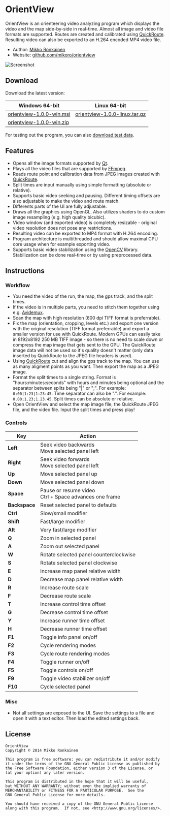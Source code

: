 # OrientView

OrientView is an orienteering video analyzing program which displays the video and the map side-by-side in real-time. Almost all image and video file formats are supported. Routes are created and calibrated using [QuickRoute](http://www.matstroeng.se/quickroute/en/). Resulting video can also be exported to an H.264 encoded MP4 video file.

* Author: [Mikko Ronkainen](http://mikkoronkainen.com)
* Website: [github.com/mikoro/orientview](https://github.com/mikoro/orientview)

![Screenshot](http://mikoro.github.io/images/orientview/readme-screenshot.jpg "Screenshot")

## Download

Download the latest version:

| Windows 64-bit                                                                                                     | Linux 64-bit                                                                                                                 |
|--------------------------------------------------------------------------------------------------------------------|------------------------------------------------------------------------------------------------------------------------------|
| [orientview-1.0.0-win.msi](https://github.com/mikoro/orientview/releases/download/v1.0.0/orientview-1.0.0-win.msi) | [orientview-1.0.0-linux.tar.gz](https://github.com/mikoro/orientview/releases/download/v1.0.0/orientview-1.0.0-linux.tar.gz) |
| [orientview-1.0.0-win.zip](https://github.com/mikoro/orientview/releases/download/v1.0.0/orientview-1.0.0-win.zip) |                                                                                                                              | 

For testing out the program, you can also [download test data](https://mega.co.nz/#F!nM1gHbZJ).

## Features

* Opens all the image formats supported by [Qt](http://qt-project.org/doc/qt/QImage.html#reading-and-writing-image-files).
* Plays all the video files that are supported by [FFmpeg](https://www.ffmpeg.org/general.html#Supported-File-Formats_002c-Codecs-or-Features).
* Reads route point and calibration data from JPEG images created with [QuickRoute](http://www.matstroeng.se/quickroute/en/).
* Split times are input manually using simple formatting (absolute or relative).
* Supports basic video seeking and pausing. Different timing offsets are also adjustable to make the video and route match.
* Differents parts of the UI are fully adjustable.
* Draws all the graphics using OpenGL. Also utilizes shaders to do custom image resampling (e.g. high quality bicubic).
* Video window (and exported video) is completely resizable - original video resolution does not pose any restrictions.
* Resulting video can be exported to MP4 format with H.264 encoding.
* Program architecture is multithreaded and should allow maximal CPU core usage when for example exporting video.
* Supports basic video stabilization using the [OpenCV](http://opencv.org/) library. Stabilization can be done real-time or by using preprocessed data.

## Instructions

### Workflow

* You need the video of the run, the map, the gps track, and the split times.
* If the video is in multiple parts, you need to stitch them together using e.g. [Avidemux](http://fixounet.free.fr/avidemux/).
* Scan the map with high resolution (600 dpi TIFF format is preferrable).
* Fix the map (orientation, cropping, levels etc.) and export one version with the original resolution (TIFF format preferrable) and export a smaller version for use with QuickRoute. Modern GPUs can easily take in 8192x8192 250 MB TIFF image - so there is no need to scale down or compress the map image that gets sent to the GPU. The QuickRoute image data will not be used so it's quality doesn't matter (only data inserted by QuickRoute to the JPEG file headers is used).
* Using [QuickRoute](http://www.matstroeng.se/quickroute/en/) cut and align the gps track to the map. You can use as many aligment points as you want. Then export the map as a JPEG image.
* Format the split times to a single string. Format is "hours:minutes:seconds" with hours and minutes being optional and the separator between splits being "|" or ";". For example: `0:00|1:23|1:23:45`. Time separator can also be ".". For example: `0.00;1.23;1.23.45`. Split times can be absolute or relative.
* Open OrientView and select the map image file, the QuickRoute JPEG file, and the video file. Input the split times and press play!

### Controls

| Key       | Action                                                         |
|-----------|----------------------------------------------------------------|
| **Left**      | Seek video backwards <br> Move selected panel left         |
| **Right**     | Seek video forwards <br> Move selected panel left          |
| **Up**        | Move selected panel up                                     |
| **Down**      | Move selected panel down                                   |
| **Space**     | Pause or resume video <br> Ctrl + Space advances one frame |
| **Backspace** | Reset selected panel to defaults                           |
| **Ctrl**      | Slow/small modifier                                        |
| **Shift**     | Fast/large modifier                                        |
| **Alt**       | Very fast/large modifier                                   |
| **Q**         | Zoom in selected panel                                     |
| **A**         | Zoom out selected panel                                    |
| **W**         | Rotate selected panel counterclockwise                     |
| **S**         | Rotate selected panel clockwise                            |
| **E**         | Increase map panel relative width                          |
| **D**         | Decrease map panel relative width                          |
| **R**         | Increase route scale                                       |
| **F**         | Decrease route scale                                       |
| **T**         | Increase control time offset                               |
| **G**         | Decrease control time offset                               |
| **Y**         | Increase runner time offset                                |
| **H**         | Decrease runner time offset                                |
| **F1**        | Toggle info panel on/off                                   |
| **F2**        | Cycle rendering modes                                      |
| **F3**        | Cycle route rendering modes                                |
| **F4**        | Toggle runner on/off                                       |
| **F5**        | Toggle controls on/off                                     |
| **F9**        | Toggle video stabilizer on/off                             |
| **F10**       | Cycle selected panel                                       |


### Misc

* Not all settings are exposed to the UI. Save the settings to a file and open it with a text editor. Then load the edited settings back.

## License

    OrientView
    Copyright © 2014 Mikko Ronkainen
    
    This program is free software: you can redistribute it and/or modify
    it under the terms of the GNU General Public License as published by
    the Free Software Foundation, either version 3 of the License, or
    (at your option) any later version.
    
    This program is distributed in the hope that it will be useful,
    but WITHOUT ANY WARRANTY; without even the implied warranty of
    MERCHANTABILITY or FITNESS FOR A PARTICULAR PURPOSE.  See the
    GNU General Public License for more details.
    
    You should have received a copy of the GNU General Public License
    along with this program.  If not, see <http://www.gnu.org/licenses/>.
